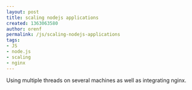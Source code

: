 ```yaml
---
layout: post
title: scaling nodejs applications
created: 1363063580
author: orenf
permalink: /js/scaling-nodejs-applications
tags:
- JS
- node.js
- scaling
- nginx
---
```

Using multiple threads on several machines as well as integrating nginx.
